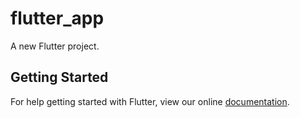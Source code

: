 # flutter_app

A new Flutter project.

## Getting Started

For help getting started with Flutter, view our online
[documentation](https://flutter.io/).
